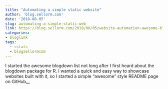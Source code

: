 ```yaml
---
title: "Automating a simple static website"
author: 'blog.sellorm.com'
date: '2018-08-05'
slug: automating-a-simple-static-web
link: https://blog.sellorm.com/2018/08/05/website-automation-awesome-blogdown/
categories:
- bloglink
tags:
  - rstats
  - blogsellormcom
---
```


I started the awesome blogdown list not long after I first heard about the blogdown package for R. I wanted a quick and easy way to showcase websites built with it, so I started a simple “awesome” style README page on GitHub[... <i class="fas fa-external-link-alt"></i>](https://blog.sellorm.com/2018/08/05/website-automation-awesome-blogdown/)

